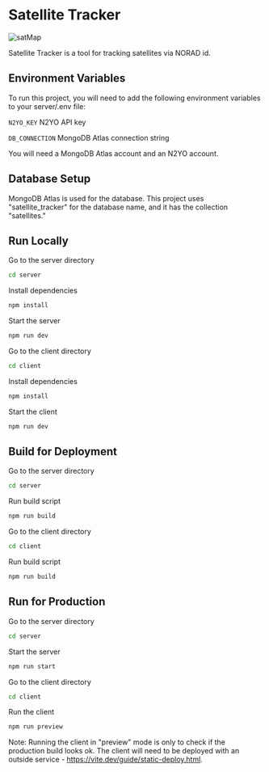 # Satellite Tracker

![satMap](https://github.com/user-attachments/assets/afc3aa2d-9294-4047-80ab-b5deb8d8544d)

Satellite Tracker is a tool for tracking satellites via NORAD id.

## Environment Variables
To run this project, you will need to add the following environment variables to your server/.env file:

`N2YO_KEY`  N2YO API key

`DB_CONNECTION` MongoDB Atlas connection string

You will need a MongoDB Atlas account and an N2YO account.

## Database Setup
MongoDB Atlas is used for the database. This project uses "satellite_tracker" for the database name, and it has the collection "satellites."

## Run Locally
Go to the server directory

```bash
cd server
```

Install dependencies

```bash
npm install
```

Start the server

```bash
npm run dev
```

Go to the client directory

```bash
cd client
```

Install dependencies

```bash
npm install
```

Start the client

```bash
npm run dev
```

## Build for Deployment
Go to the server directory

```bash
cd server
```

Run build script

```bash
npm run build
```

Go to the client directory

```bash
cd client
```

Run build script

```bash
npm run build
```

## Run for Production
Go to the server directory

```bash
cd server
```

Start the server

```bash
npm run start
```

Go to the client directory

```bash
cd client
```

Run the client

```bash
npm run preview
```

Note: Running the client in "preview" mode is only to check if the production build looks ok. The client will need to be deployed with an outside service - https://vite.dev/guide/static-deploy.html.
